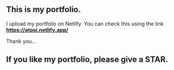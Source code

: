 ## This is my portfolio.
I upload my portfolio on Netlify.
You can check this using the link **https://atosi.netlify.app/**

Thank you... 

## If you like my portfolio, please give a STAR. 
